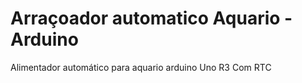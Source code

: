 # Arraçoador automatico Aquario - Arduino 
Alimentador automático para aquario arduino Uno R3 Com RTC
